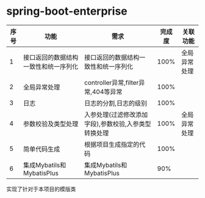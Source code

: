 # spring-boot-enterprise

|序号|功能|需求|完成度|关联功能|
|---|---|---|---|---|
|1|接口返回的数据结构一致性和统一序列化|接口返回的数据结构一致性和统一序列化|100%|全局异常处理|
|2|全局异常处理|controller异常,filter异常,404等异常|100%|||
|3|日志|日志的分割,日志的级别|100%||
|4|参数校验及类型处理|入参处理(过滤修改添加字段),参数校验,入参类型转换处理|100%|全局异常处理|
|5|简单代码生成|根据项目生成指定的代码|100%||
|6|集成Mybatils和MybatisPlus|集成Mybatils和MybatisPlus|90%||


实现了针对于本项目的模版类

